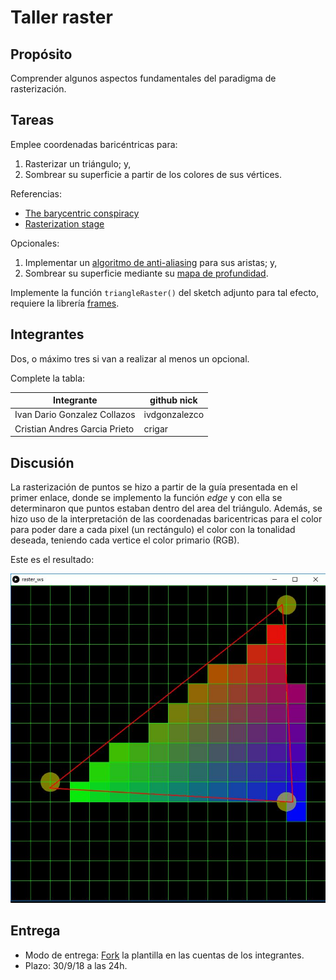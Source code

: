 # Taller raster

## Propósito

Comprender algunos aspectos fundamentales del paradigma de rasterización.

## Tareas

Emplee coordenadas baricéntricas para:

1. Rasterizar un triángulo; y,
2. Sombrear su superficie a partir de los colores de sus vértices.

Referencias:

* [The barycentric conspiracy](https://fgiesen.wordpress.com/2013/02/06/the-barycentric-conspirac/)
* [Rasterization stage](https://www.scratchapixel.com/lessons/3d-basic-rendering/rasterization-practical-implementation/rasterization-stage)

Opcionales:

1. Implementar un [algoritmo de anti-aliasing](https://www.scratchapixel.com/lessons/3d-basic-rendering/rasterization-practical-implementation/rasterization-practical-implementation) para sus aristas; y,
2. Sombrear su superficie mediante su [mapa de profundidad](https://en.wikipedia.org/wiki/Depth_map).

Implemente la función ```triangleRaster()``` del sketch adjunto para tal efecto, requiere la librería [frames](https://github.com/VisualComputing/frames/releases).

## Integrantes

Dos, o máximo tres si van a realizar al menos un opcional.

Complete la tabla:

| Integrante | github nick |
|------------|-------------|
| Ivan Dario Gonzalez Collazos | ivdgonzalezco |
| Cristian Andres Garcia Prieto | crigar |

## Discusión

La rasterización de puntos se hizo a partir de la guía presentada en el primer enlace, donde se implemento la función *edge* y con ella se determinaron que puntos estaban dentro del area del triángulo. Además, se hizo uso de la interpretación de las coordenadas baricentricas para el color para poder dare a cada pixel (un rectángulo) el color con la tonalidad deseada, teniendo cada vertice el color primario (RGB). 

Este es el resultado:

![Resultados](raster_ws/images/result.JPG)

## Entrega

* Modo de entrega: [Fork](https://help.github.com/articles/fork-a-repo/) la plantilla en las cuentas de los integrantes.
* Plazo: 30/9/18 a las 24h.
